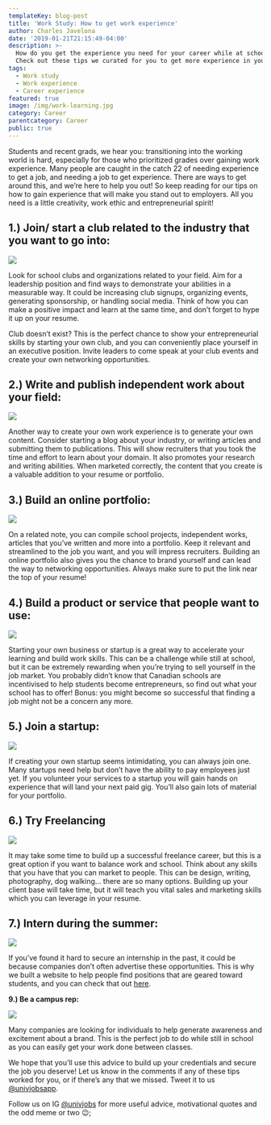 ```yaml
---
templateKey: blog-post
title: 'Work Study: How to get work experience'
author: Charles Javelona
date: '2019-01-21T21:15:49-04:00'
description: >-
  How do you get the experience you need for your career while at school?
  Check out these tips we curated for you to get more experience in your field of study.
tags:
  - Work study
  - Work experience
  - Career experience
featured: true
image: /img/work-learning.jpg
category: Career
parentcategory: Career
public: true
---
```


Students and recent grads, we hear you: transitioning into the working world is hard, especially for those who prioritized grades over gaining work experience. Many people are caught in the catch 22 of needing experience to get a job, and needing a job to get experience. There are ways to get around this, and we’re here to help you out! So keep reading for our tips on how to gain experience that will make you stand out to employers. All you need is a little creativity, work ethic and entrepreneurial spirit! 


 ## 1.)  Join/ start a club related to the industry that you want to go into:

![](/img/club-meeting.jpg)

Look for school clubs and organizations related to your field. Aim for a leadership position and find ways to demonstrate your abilities in a measurable way. It could be increasing club signups, organizing events, generating sponsorship, or handling social media. Think of how you can make a positive impact and learn at the same time, and don’t forget to hype it up on your resume. 

Club doesn’t exist? This is the perfect chance to show your entrepreneurial skills by starting your own club, and you can conveniently place yourself in an executive position. Invite leaders to come speak at your club events and create your own networking opportunities. 


## 2.)  Write and publish independent work about your field:

![](/img/write-publish.jpg)

Another way to create your own work experience is to generate your own content. Consider starting a blog about your industry, or writing articles and submitting them to publications. This will show recruiters that you took the time and effort to learn about your domain. It also promotes your research and writing abilities. 
When marketed correctly, the content that you create is a valuable addition to your resume or portfolio. 


## 3.) Build an online portfolio:

![](/img/online-portfolio.jpg)

On a related note, you can compile school projects, independent works, articles that you’ve written and more into a portfolio. Keep it relevant and streamlined to the job you want, and you will impress recruiters. Building an online portfolio also gives you the chance to brand yourself and can lead the way to networking opportunities. Always make sure to put the link near the top of your resume! 


## 4.) Build a product or service that people want to use:

![](/img/flow-chart.jpg)


Starting your own business or startup is a great way to accelerate your learning and build work skills. This can be a challenge while still at school, but it can be extremely rewarding when you’re trying to sell yourself in the job market.  You probably didn’t know that Canadian schools are incentivised to help students become entrepreneurs, so find out what your school has to offer! 
Bonus: you might become so successful that finding a job might not be a concern any more.


## 5.) Join a startup:

![](/img/crowd-participation.jpg)


If creating your own startup seems intimidating, you can always join one. Many startups need help but don’t have the ability to pay employees just yet. If you volunteer your services to a startup you will gain hands on experience that will land your next paid gig. You’ll also gain lots of material for your portfolio. 


## 6.) Try Freelancing 

![](/img/freelance-helper.jpg)

It may take some time to build up a successful freelance career, but this is a great option if you want to balance work and school. Think about any skills that you have that you can market to people. This can be design, writing, photography, dog walking… there are so many options. Building up your client base will take time, but it will teach you vital sales and marketing skills which you can leverage in your resume. 


## 7.) Intern during the summer:

![](/img/startup-life.jpg)


If you’ve found it hard to secure an internship in the past, it could be because companies don’t often advertise these opportunities. This is why we built a website to help people find positions that are geared toward students, and you can check that out [here](https://univjobs.ca/?ref=how_to_get_work_experience).


**9.) Be a campus rep:**

![](/img/concert-goer.jpg)


Many companies are looking for individuals to help generate awareness and excitement about a brand. This is the perfect job to do while still in school as you can easily get your work done between classes. 


We hope that you’ll use this advice to build up your credentials and secure the job you deserve! Let us know in the comments if any of these tips worked for you, or if there’s any that we missed. Tweet it to us [@univjobsapp](https://twitter.com/univjobsapp?lang=en). 

Follow us on IG [@univjobs](https://www.instagram.com/univjobs/?hl=en) for more useful advice, motivational quotes and the odd meme or two 😉; 

